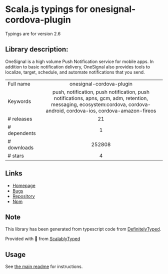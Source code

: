 
# Scala.js typings for onesignal-cordova-plugin

Typings are for version 2.6

## Library description:
OneSignal is a high volume Push Notification service for mobile apps. In addition to basic notification delivery, OneSignal also provides tools to localize, target, schedule, and automate notifications that you send.

|                    |                 |
| ------------------ | :-------------: |
| Full name          | onesignal-cordova-plugin |
| Keywords           | push, notification, push notification, push notifications, apns, gcm, adm, retention, messaging, ecosystem:cordova, cordova-android, cordova-ios, cordova-amazon-fireos |
| # releases         | 21 |
| # dependents       | 1 |
| # downloads        | 252808 |
| # stars            | 4 |

## Links
- [Homepage](https://github.com/onesignal/OneSignal-Cordova-SDK#readme)
- [Bugs](https://github.com/onesignal/OneSignal-Cordova-SDK/issues)
- [Repository](https://github.com/onesignal/OneSignal-Cordova-SDK)
- [Npm](https://www.npmjs.com/package/onesignal-cordova-plugin)
    


## Note
This library has been generated from typescript code from [DefinitelyTyped](https://definitelytyped.org).

Provided with :purple_heart: from [ScalablyTyped](https://github.com/oyvindberg/ScalablyTyped)

## Usage
See [the main readme](../../readme.md) for instructions.


